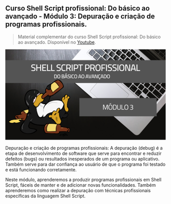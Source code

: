 ## Curso Shell Script profissional: Do básico ao avançado - Módulo 3: Depuração e criação de programas profissionais.

> Material complementar do curso Shell Script profissional: Do básico ao avançado. Disponível no [Youtube](https://www.youtube.com/watch?v=JDyUG_BBUdA&list=PLLCFxfe9wkl-xaW5cRB0jsOlaxV0NY51w).

<img src="https://github.com/Geofisicando/Curso-Shell-Script-Profissional-mod-3/blob/main/Shell%20Script%203(1).png" width=1000>

Depuração e criação de programas profissionais: A depuração (debug) é a etapa de desenvolvimento de software
que serve para encontrar e reduzir defeitos (bugs) ou resultados inesperados de um programa ou aplicativo.
Também serve para dar confiança ao usuário de que o programa foi testado e está funcionando corretamente.

Neste módulo, aprenderemos a produzir programas profissionais em Shell Script, fáceis de manter e de
adicionar novas funcionalidades. Também aprenderemos como realizar a depuração com técnicas profissionais
específicas da linguagem Shell Script.
